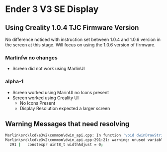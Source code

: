 # Ender 3 V3 SE Display

## Using Creality 1.0.4 TJC Firmware Version
No difference noticed with instruction set between 1.0.4 and 1.0.6 version in the screen at this stage. Will focus on using the 1.0.6 version of firmware.

### Marlinfw no changes
- Screen did not work using MarlinUI

### alpha-1
- Screen worked using MarinUI no Icons present
- Screen worked using Creality UI
  - No Icons Present
  - Display Resolution expected a larger screen

## Warning Messages that need resolving 

```bash
Marlin\src\lcd\e3v2\common\dwin_api.cpp: In function 'void dwinDrawString(bool, uint8_t, uint16_t, uint16_t, uint16_t, uint16_t, const char*, uint16_t)':
Marlin\src\lcd\e3v2\common\dwin_api.cpp:291:21: warning: unused variable 'widthAdjust' [-Wunused-variable]
  291 |   constexpr uint8_t widthAdjust = 0;
```